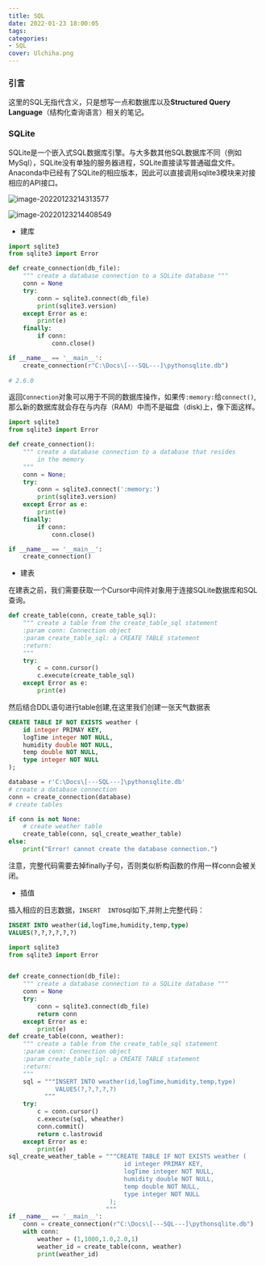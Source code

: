 ```yaml
---
title: SQL
date: 2022-01-23 18:00:05
tags:
categories:
- SQL 
cover: Ulchiha.png
---
```


### 引言

这里的SQL无指代含义，只是想写一点和数据库以及**Structured Query Language**（结构化查询语言）相关的笔记。

### SQLite

SQLite是一个嵌入式SQL数据库引擎。与大多数其他SQL数据库不同（例如MySql），SQLite没有单独的服务器进程，SQLite直接读写普通磁盘文件。Anaconda中已经有了SQLite的相应版本，因此可以直接调用sqlite3模块来对接相应的API接口。

![image-20220123214313577](image-20220123214313577.png)

![image-20220123214408549](image-20220123214408549.png)

- 建库

```Python
import sqlite3
from sqlite3 import Error

def create_connection(db_file):
    """ create a database connection to a SQLite database """
    conn = None
    try:
        conn = sqlite3.connect(db_file)
        print(sqlite3.version)
    except Error as e:
        print(e)
    finally:
        if conn:
            conn.close()

if __name__ == '__main__':
    create_connection(r"C:\Docs\[---SQL---]\pythonsqlite.db")
    
# 2.6.0

```

返回`Connection`对象可以用于不同的数据库操作，如果传`:memory:`给`connect()`,那么新的数据库就会存在与内存（RAM）中而不是磁盘（disk)上，像下面这样。

```python
import sqlite3
from sqlite3 import Error

def create_connection():
    """ create a database connection to a database that resides
        in the memory
    """
    conn = None;
    try:
        conn = sqlite3.connect(':memory:')
        print(sqlite3.version)
    except Error as e:
        print(e)
    finally:
        if conn:
            conn.close()

if __name__ == '__main__':
    create_connection()
```

- 建表

在建表之前，我们需要获取一个Cursor中间件对象用于连接SQLite数据库和SQL查询。

```python
def create_table(conn, create_table_sql):
    """ create a table from the create_table_sql statement
    :param conn: Connection object
    :param create_table_sql: a CREATE TABLE statement
    :return:
    """
    try:
        c = conn.cursor()
        c.execute(create_table_sql)
    except Error as e:
        print(e)
```

然后结合DDL语句进行table创建,在这里我们创建一张天气数据表

```SQL
CREATE TABLE IF NOT EXISTS weather (
    id integer PRIMAY KEY,
	logTime integer NOT NULL,
    humidity double NOT NULL,
    temp double NOT NULL,
    type integer NOT NULL
);
```

```python
database = r'C:\Docs\[---SQL---]\pythonsqlite.db'
# create a database connection
conn = create_connection(database)
# create tables

if conn is not None:
    # create weather table
    create_table(conn, sql_create_weather_table)
else:
    print("Error! cannot create the database connection.")
```

注意，完整代码需要去掉finally子句，否则类似析构函数的作用一样conn会被关闭。

- 插值

插入相应的日志数据，`INSERT  INTO`sql如下,并附上完整代码：

```sql
INSERT INTO weather(id,logTime,humidity,temp,type)
VALUES(?,?,?,?,?,?)
```

```python
import sqlite3
from sqlite3 import Error


def create_connection(db_file):
    """ create a database connection to a SQLite database """
    conn = None
    try:
        conn = sqlite3.connect(db_file)
        return conn
    except Error as e:
        print(e)
def create_table(conn, weather):
    """ create a table from the create_table_sql statement
    :param conn: Connection object
    :param create_table_sql: a CREATE TABLE statement
    :return:
    """
    sql = """INSERT INTO weather(id,logTime,humidity,temp,type)
		     VALUES(?,?,?,?,?)
          """
    try:
        c = conn.cursor()
        c.execute(sql, wheather)
        conn.commit()
        return c.lastrowid
    except Error as e:
        print(e)
sql_create_weather_table = """CREATE TABLE IF NOT EXISTS weather (
                                id integer PRIMAY KEY,
                                logTime integer NOT NULL,
                                humidity double NOT NULL,
                                temp double NOT NULL,
                                type integer NOT NULL
                            );
                           """
if __name__ == '__main__':
    conn = create_connection(r"C:\Docs\[---SQL---]\pythonsqlite.db")
    with conn:
        weather = (1,1000,1.0,2.0,1)
        weather_id = create_table(conn, weather)
		print(weather_id)
      
```



